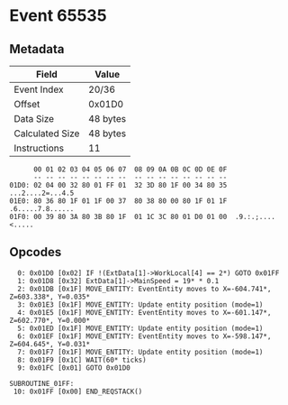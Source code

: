 # Event 65535

## Metadata

| Field           | Value    |
|-----------------|----------|
| Event Index     | 20/36    |
| Offset          | 0x01D0   |
| Data Size       | 48 bytes |
| Calculated Size | 48 bytes |
| Instructions    | 11       |

```
      00 01 02 03 04 05 06 07  08 09 0A 0B 0C 0D 0E 0F
      -- -- -- -- -- -- -- --  -- -- -- -- -- -- -- --
01D0: 02 04 00 32 80 01 FF 01  32 3D 80 1F 00 34 80 35  ...2....2=...4.5
01E0: 80 36 80 1F 01 1F 00 37  80 38 80 00 80 1F 01 1F  .6.....7.8......
01F0: 00 39 80 3A 80 3B 80 1F  01 1C 3C 80 01 D0 01 00  .9.:.;....<.....
```

## Opcodes

```
  0: 0x01D0 [0x02] IF !(ExtData[1]->WorkLocal[4] == 2*) GOTO 0x01FF
  1: 0x01D8 [0x32] ExtData[1]->MainSpeed = 19* * 0.1
  2: 0x01DB [0x1F] MOVE_ENTITY: EventEntity moves to X=-604.741*, Z=603.338*, Y=0.035*
  3: 0x01E3 [0x1F] MOVE_ENTITY: Update entity position (mode=1)
  4: 0x01E5 [0x1F] MOVE_ENTITY: EventEntity moves to X=-601.147*, Z=602.770*, Y=0.000*
  5: 0x01ED [0x1F] MOVE_ENTITY: Update entity position (mode=1)
  6: 0x01EF [0x1F] MOVE_ENTITY: EventEntity moves to X=-598.147*, Z=604.645*, Y=0.031*
  7: 0x01F7 [0x1F] MOVE_ENTITY: Update entity position (mode=1)
  8: 0x01F9 [0x1C] WAIT(60* ticks)
  9: 0x01FC [0x01] GOTO 0x01D0

SUBROUTINE_01FF:
 10: 0x01FF [0x00] END_REQSTACK()
```
